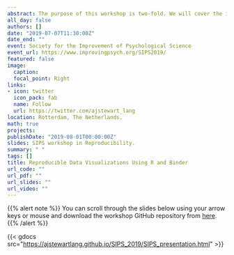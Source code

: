 ```yaml
---
abstract: The purpose of this workshop is two-fold. We will cover the importance of data visualization, give you small group coding challenges to re-create particular types of visualizations in R, and show how to build a reproducible Binder. For research to be fully reproducible, we need to share our data, our code and the computational environment that allows the code to be re-executed. BinderHub allows us to do just this by creating a computational instant from a GitHub repository using R packages and their dependencies associated with a particular time point. Once you have completed the data visualization coding challenges we will show you how to capture your data, code, and computational environment in a Binder.
all_day: false
authors: []
date: "2019-07-07T11:30:00Z"
date_end: ""
event: Society for the Improvement of Psychological Science
event_url: https://www.improvingpsych.org/SIPS2019/
featured: false 
image:  
  caption: 
  focal_point: Right
links:
- icon: twitter 
  icon_pack: fab
  name: Follow
  url: https://twitter.com/ajstewart_lang
location: Rotterdam, The Netherlands.
math: true
projects:
publishDate: "2019-08-01T00:00:00Z"
slides: SIPS workshop in Reproducibility.
summary: " "
tags: []
title: Reproducible Data Visualizations Using R and Binder
url_code: ""
url_pdf: ""
url_slides: ""
url_video: ""
---
```

 
{{% alert note %}}
You can scroll through the slides below using your arrow keys or mouse and download the workshop GitHub repository from [here](https://github.com/ajstewartlang/SIPS_presentation).
{{% /alert %}}

{{< gdocs src="https://ajstewartlang.github.io/SIPS_2019/SIPS_presentation.html" >}}


